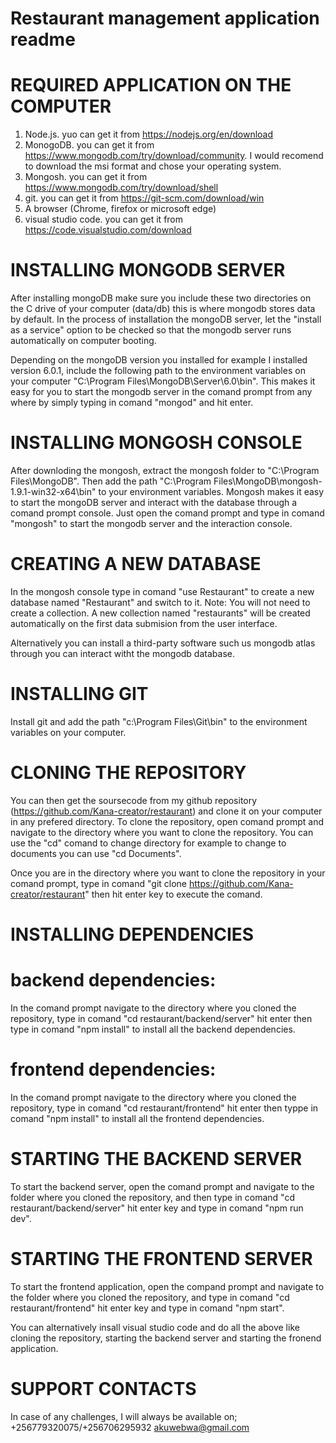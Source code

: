 # Restaurant management application readme

# REQUIRED APPLICATION ON THE COMPUTER

1. Node.js. yuo can get it from https://nodejs.org/en/download
2. MonogoDB. you can get it from https://www.mongodb.com/try/download/community. I would recomend to download the msi format and chose your operating system.
3. Mongosh. you can get it from https://www.mongodb.com/try/download/shell
4. git. you can get it from https://git-scm.com/download/win
5. A browser (Chrome, firefox or microsoft edge)
6. visual studio code. you can get it from https://code.visualstudio.com/download

# INSTALLING MONGODB SERVER

After installing mongoDB make sure you include these two directories on the C drive of your computer (data/db) this is where mongodb stores data by default. In the process of installation the mongoDB server, let the "install as a service" option to be checked so that the mongodb server runs automatically on computer booting.

Depending on the mongoDB version you installed for example I installed version 6.0.1, include the following path to the environment variables on your computer "C:\Program Files\MongoDB\Server\6.0\bin". This makes it easy for you to start the mongodb server in the comand prompt from any where by simply typing in comand "mongod" and hit enter.

# INSTALLING MONGOSH CONSOLE

After downloding the mongosh, extract the mongosh folder to "C:\Program Files\MongoDB". Then add the path "C:\Program Files\MongoDB\mongosh-1.9.1-win32-x64\bin" to your environment variables. Mongosh makes it easy to start the mongoDB server and interact with the database through a comand prompt console. Just open the comand prompt and type in comand "mongosh" to start the mongodb server and the interaction console.

# CREATING A NEW DATABASE

In the mongosh console type in comand "use Restaurant" to create a new database named "Restaurant" and switch to it. Note: You will not need to create a collection. A new collection named "restaurants" will be created automatically on the first data submision from the user interface.

Alternatively you can install a third-party software such us mongodb atlas through you can interact witht the mongodb database.

# INSTALLING GIT

Install git and add the path "c:\Program Files\Git\bin" to the environment variables on your computer.

# CLONING THE REPOSITORY

You can then get the soursecode from my github repository (https://github.com/Kana-creator/restaurant) and clone it on your computer in any prefered directory. To clone the repository, open comand prompt and navigate to the directory where you want to clone the repository. You can use the "cd" comand to change directory for example to change to documents you can use "cd Documents".

Once you are in the directory where you want to clone the repository in your comand prompt, type in comand "git clone https://github.com/Kana-creator/restaurant" then hit enter key to execute the comand.

# INSTALLING DEPENDENCIES

# backend dependencies:

In the comand prompt navigate to the directory where you cloned the repository, type in comand "cd restaurant/backend/server" hit enter then type in comand "npm install" to install all the backend dependencies.

# frontend dependencies:

In the comand prompt navigate to the directory where you cloned the repository, type in comand "cd restaurant/frontend" hit enter then typpe in comand "npm install" to install all the frontend dependencies.

# STARTING THE BACKEND SERVER

To start the backend server, open the comand prompt and navigate to the folder where you cloned the repository, and then type in comand "cd restaurant/backend/server" hit enter key and type in comand "npm run dev".

# STARTING THE FRONTEND SERVER

To start the frontend application, open the compand prompt and navigate to the folder where you cloned the repository, and type in comand "cd restaurant/frontend" hit enter key and type in comand "npm start".

You can alternatively insall visual studio code and do all the above like cloning the repository, starting the backend server and starting the fronend application.

# SUPPORT CONTACTS

In case of any challenges, I will always be available on;
+256779320075/+256706295932
akuwebwa@gmail.com
